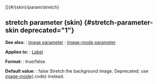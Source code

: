 []{#/{skin}/param/stretch}
  ## stretch parameter (skin) {#stretch-parameter-skin deprecated="1"}
  **See also:**
  :   [image parameter](ref/%7Bskin%7D/param/image)
  :   [image-mode parameter](ref/%7Bskin%7D/param/image-mode)
  <!-- -->
  **Applies to:**
  :   [Label](ref/%7Bskin%7D/control/label)
  <!-- -->
  **Format:**
  :   true/false
  <!-- -->
  **Default value:**
  :   false
  Stretch the background image.
  Deprecated; use [image-mode](ref/%7Bskin%7D/param/image-mode){.code}
  instead.